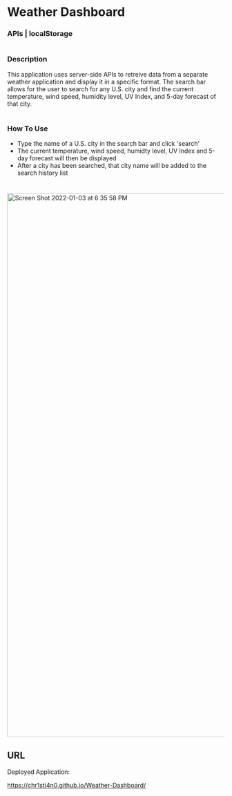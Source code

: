 # Weather Dashboard

### APIs | localStorage

#

### Description
This application uses server-side APIs to retreive data from a separate weather application and display it in a specific format. The search bar allows for the user to search for any U.S. city and find the current temperature, wind speed, humidity level, UV Index, and 5-day forecast of that city. 

#

### How To Use
- Type the name of a U.S. city in the search bar and click 'search'
- The current temperature, wind speed, humidty level, UV Index and 5-day forecast will then be displayed
- After a city has been searched, that city name will be added to the search history list

#
<img width="1259" alt="Screen Shot 2022-01-03 at 6 35 58 PM" src="https://user-images.githubusercontent.com/92955084/147998219-678c551b-1b6b-44d6-8ffb-68e8f9dcede0.png">


## URL

Deployed Application: 

https://chr1sti4n0.github.io/Weather-Dashboard/
